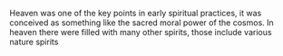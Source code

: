 Heaven was one of the key points in early spiritual practices, it was conceived as something like the sacred moral power of the cosmos. In heaven there were filled with many other spirits, those include various nature spirits